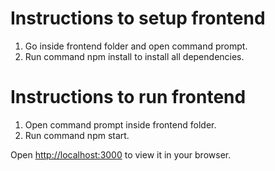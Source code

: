 # Instructions to setup frontend
1. Go inside frontend folder and open command prompt.
2. Run command npm install to install all dependencies.

# Instructions to run frontend
1. Open command prompt inside frontend folder.
2. Run command npm start.

Open [http://localhost:3000](http://localhost:3000) to view it in your browser.


